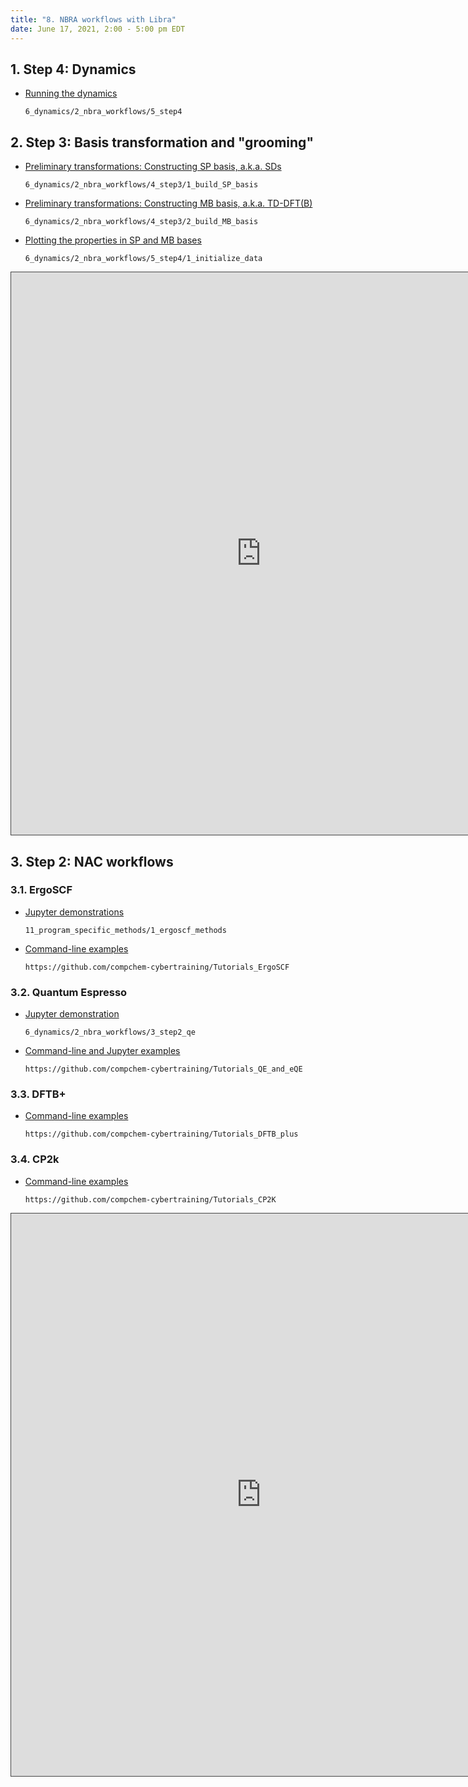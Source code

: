 ```yaml
---
title: "8. NBRA workflows with Libra"
date: June 17, 2021, 2:00 - 5:00 pm EDT
---
```



## 1. Step 4: Dynamics

  * [Running the dynamics](https://github.com/compchem-cybertraining/Tutorials_Libra/tree/master/6_dynamics/2_nbra_workflows/5_step4)

        6_dynamics/2_nbra_workflows/5_step4

## 2. Step 3: Basis transformation and "grooming"

  * [Preliminary transformations: Constructing SP basis, a.k.a. SDs](https://github.com/compchem-cybertraining/Tutorials_Libra/tree/master/6_dynamics/2_nbra_workflows/4_step3/1_build_SP_basis)

        6_dynamics/2_nbra_workflows/4_step3/1_build_SP_basis

  * [Preliminary transformations: Constructing MB basis, a.k.a. TD-DFT(B)](https://github.com/compchem-cybertraining/Tutorials_Libra/tree/master/6_dynamics/2_nbra_workflows/4_step3/2_build_MB_basis)

        6_dynamics/2_nbra_workflows/4_step3/2_build_MB_basis

  * [Plotting the properties in SP and MB bases](https://github.com/compchem-cybertraining/Tutorials_Libra/tree/master/6_dynamics/2_nbra_workflows/5_step4/1_initialize_data)

        6_dynamics/2_nbra_workflows/5_step4/1_initialize_data


<iframe src="https://ub.hosted.panopto.com/Panopto/Pages/Embed.aspx?id=7b6b8cdc-7430-4a2b-9713-ad4a01634e2a&
autoplay=false&offerviewer=true&showtitle=true&showbrand=false&start=0&interactivity=all" height="900" width="800" 
style="border: 1px solid #464646;" allowfullscreen allow="autoplay"></iframe>



## 3. Step 2: NAC workflows

### 3.1. ErgoSCF

  * [Jupyter demonstrations](https://github.com/compchem-cybertraining/Tutorials_Libra/tree/master/11_program_specific_methods/1_ergoscf_methods)

        11_program_specific_methods/1_ergoscf_methods

  * [Command-line examples](https://github.com/compchem-cybertraining/Tutorials_ErgoSCF)

        https://github.com/compchem-cybertraining/Tutorials_ErgoSCF

### 3.2. Quantum Espresso

  * [Jupyter demonstration](https://github.com/compchem-cybertraining/Tutorials_Libra/tree/master/6_dynamics/2_nbra_workflows/3_step2_qe)

        6_dynamics/2_nbra_workflows/3_step2_qe

  * [Command-line and Jupyter examples](https://github.com/compchem-cybertraining/Tutorials_QE_and_eQE)

        https://github.com/compchem-cybertraining/Tutorials_QE_and_eQE

### 3.3. DFTB+

  * [Command-line examples](https://github.com/compchem-cybertraining/Tutorials_DFTB_plus)
 
        https://github.com/compchem-cybertraining/Tutorials_DFTB_plus


### 3.4. CP2k

  * [Command-line examples](https://github.com/compchem-cybertraining/Tutorials_CP2K)

        https://github.com/compchem-cybertraining/Tutorials_CP2K


<iframe src="https://ub.hosted.panopto.com/Panopto/Pages/Embed.aspx?id=7770057a-c9dd-44e9-8aec-ad4a0162e745&
autoplay=false&offerviewer=true&showtitle=true&showbrand=false&start=0&interactivity=all" height="900" width="800" 
style="border: 1px solid #464646;" allowfullscreen allow="autoplay"></iframe>


